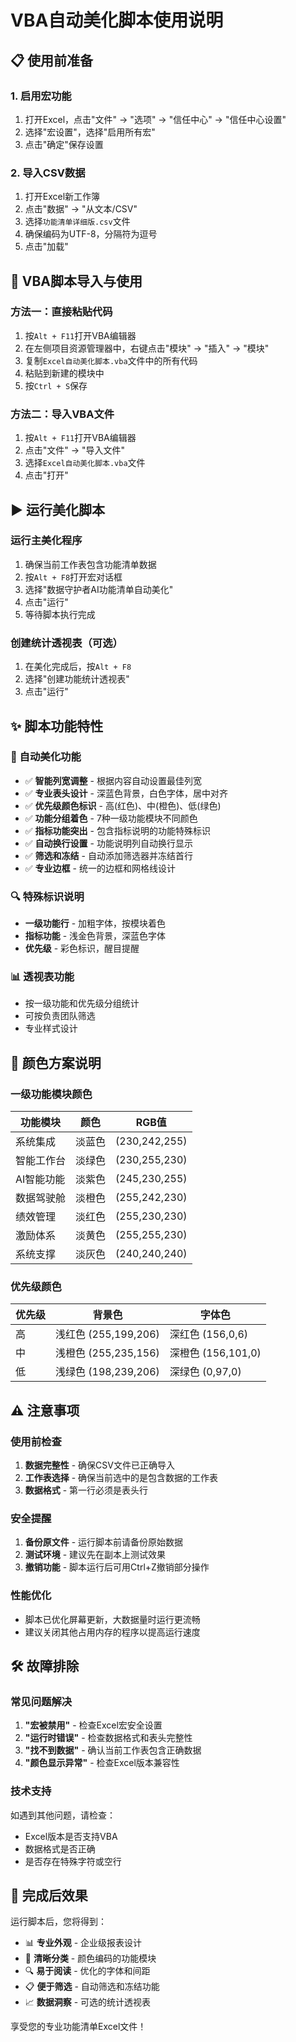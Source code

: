# VBA自动美化脚本使用说明

## 📋 使用前准备

### 1. 启用宏功能
1. 打开Excel，点击"文件" → "选项" → "信任中心" → "信任中心设置"
2. 选择"宏设置"，选择"启用所有宏"
3. 点击"确定"保存设置

### 2. 导入CSV数据
1. 打开Excel新工作簿
2. 点击"数据" → "从文本/CSV"
3. 选择`功能清单详细版.csv`文件
4. 确保编码为UTF-8，分隔符为逗号
5. 点击"加载"

## 🚀 VBA脚本导入与使用

### 方法一：直接粘贴代码
1. 按`Alt + F11`打开VBA编辑器
2. 在左侧项目资源管理器中，右键点击"模块" → "插入" → "模块"
3. 复制`Excel自动美化脚本.vba`文件中的所有代码
4. 粘贴到新建的模块中
5. 按`Ctrl + S`保存

### 方法二：导入VBA文件
1. 按`Alt + F11`打开VBA编辑器
2. 点击"文件" → "导入文件"
3. 选择`Excel自动美化脚本.vba`文件
4. 点击"打开"

## ▶️ 运行美化脚本

### 运行主美化程序
1. 确保当前工作表包含功能清单数据
2. 按`Alt + F8`打开宏对话框
3. 选择"数据守护者AI功能清单自动美化"
4. 点击"运行"
5. 等待脚本执行完成

### 创建统计透视表（可选）
1. 在美化完成后，按`Alt + F8`
2. 选择"创建功能统计透视表"
3. 点击"运行"

## ✨ 脚本功能特性

### 🎨 自动美化功能
- ✅ **智能列宽调整** - 根据内容自动设置最佳列宽
- ✅ **专业表头设计** - 深蓝色背景，白色字体，居中对齐
- ✅ **优先级颜色标识** - 高(红色)、中(橙色)、低(绿色)
- ✅ **功能分组着色** - 7种一级功能模块不同颜色
- ✅ **指标功能突出** - 包含指标说明的功能特殊标识
- ✅ **自动换行设置** - 功能说明列自动换行显示
- ✅ **筛选和冻结** - 自动添加筛选器并冻结首行
- ✅ **专业边框** - 统一的边框和网格线设计

### 🔍 特殊标识说明
- **一级功能行** - 加粗字体，按模块着色
- **指标功能** - 浅金色背景，深蓝色字体
- **优先级** - 彩色标识，醒目提醒

### 📊 透视表功能
- 按一级功能和优先级分组统计
- 可按负责团队筛选
- 专业样式设计

## 🎯 颜色方案说明

### 一级功能模块颜色
| 功能模块 | 颜色 | RGB值 |
|---------|------|-------|
| 系统集成 | 淡蓝色 | (230,242,255) |
| 智能工作台 | 淡绿色 | (230,255,230) |
| AI智能功能 | 淡紫色 | (245,230,255) |
| 数据驾驶舱 | 淡橙色 | (255,242,230) |
| 绩效管理 | 淡红色 | (255,230,230) |
| 激励体系 | 淡黄色 | (255,255,230) |
| 系统支撑 | 淡灰色 | (240,240,240) |

### 优先级颜色
| 优先级 | 背景色 | 字体色 |
|--------|--------|--------|
| 高 | 浅红色 (255,199,206) | 深红色 (156,0,6) |
| 中 | 浅橙色 (255,235,156) | 深橙色 (156,101,0) |
| 低 | 浅绿色 (198,239,206) | 深绿色 (0,97,0) |

## ⚠️ 注意事项

### 使用前检查
1. **数据完整性** - 确保CSV文件已正确导入
2. **工作表选择** - 确保当前选中的是包含数据的工作表
3. **数据格式** - 第一行必须是表头行

### 安全提醒
1. **备份原文件** - 运行脚本前请备份原始数据
2. **测试环境** - 建议先在副本上测试效果
3. **撤销功能** - 脚本运行后可用Ctrl+Z撤销部分操作

### 性能优化
- 脚本已优化屏幕更新，大数据量时运行更流畅
- 建议关闭其他占用内存的程序以提高运行速度

## 🛠️ 故障排除

### 常见问题解决
1. **"宏被禁用"** - 检查Excel宏安全设置
2. **"运行时错误"** - 检查数据格式和表头完整性
3. **"找不到数据"** - 确认当前工作表包含正确数据
4. **"颜色显示异常"** - 检查Excel版本兼容性

### 技术支持
如遇到其他问题，请检查：
- Excel版本是否支持VBA
- 数据格式是否正确
- 是否存在特殊字符或空行

## 🎉 完成后效果

运行脚本后，您将得到：
- 📊 **专业外观** - 企业级报表设计
- 🎨 **清晰分类** - 颜色编码的功能模块
- 🔍 **易于阅读** - 优化的字体和间距
- 📋 **便于筛选** - 自动筛选和冻结功能
- 📈 **数据洞察** - 可选的统计透视表

享受您的专业功能清单Excel文件！ 